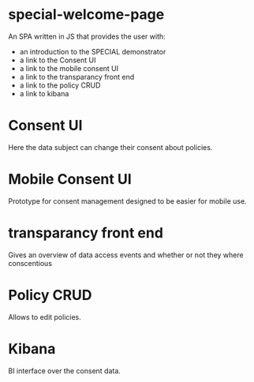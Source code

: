 # special-welcome-page
An SPA written in JS that provides the user with:
* an introduction to the SPECIAL demonstrator
* a link to the Consent UI
* a link to the mobile consent UI
* a link to the transparancy front end
* a link to the policy CRUD
* a link to kibana

# Consent UI
Here the data subject can change their consent about policies.

# Mobile Consent UI
Prototype for consent management designed to be easier for mobile use.

# transparancy front end
Gives an overview of data access events and whether or not they where conscentious

# Policy CRUD
Allows to edit policies.

# Kibana
BI interface over the consent data.